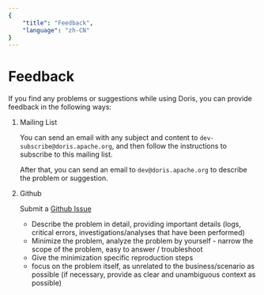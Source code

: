 ```yaml
---
{
    "title": "Feedback",
    "language": "zh-CN"
}
---
```


<!-- 
Licensed to the Apache Software Foundation (ASF) under one
or more contributor license agreements.  See the NOTICE file
distributed with this work for additional information
regarding copyright ownership.  The ASF licenses this file
to you under the Apache License, Version 2.0 (the
"License"); you may not use this file except in compliance
with the License.  You may obtain a copy of the License at

  http://www.apache.org/licenses/LICENSE-2.0

Unless required by applicable law or agreed to in writing,
software distributed under the License is distributed on an
"AS IS" BASIS, WITHOUT WARRANTIES OR CONDITIONS OF ANY
KIND, either express or implied.  See the License for the
specific language governing permissions and limitations
under the License.
-->

# Feedback

If you find any problems or suggestions while using Doris, you can provide feedback in the following ways:

1. Mailing List

    You can send an email with any subject and content to `dev-subscribe@doris.apache.org`, and then follow the instructions to subscribe to this mailing list.

    After that, you can send an email to `dev@doris.apache.org` to describe the problem or suggestion.

2. Github

    Submit a [Github Issue](https://github.com/apache/incubator-doris/issues/new/choose)

    - Describe the problem in detail, providing important details (logs, critical errors, investigations/analyses that have been performed)
    - Minimize the problem, analyze the problem by yourself - narrow the scope of the problem, easy to answer / troubleshoot
    - Give the minimization specific reproduction steps
    - focus on the problem itself, as unrelated to the business/scenario as possible (if necessary, provide as clear and unambiguous context as possible)
